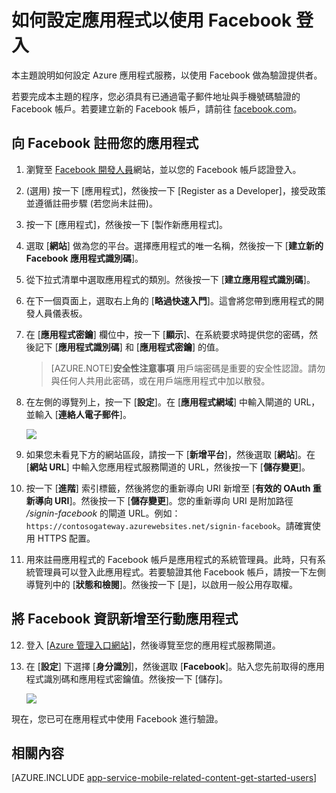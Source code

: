 <properties
	pageTitle="如何為您的應用程式服務應用程式設定 Facebook 驗證"
	description="了解如何為您的應用程式服務應用程式設定 Facebook 驗證。"
	services="app-service\mobile"
	documentationCenter=""
	authors="mattchenderson" 
	manager="dwrede"
	editor=""/>

<tags
	ms.service="app-service-mobile"
	ms.workload="mobile"
	ms.tgt_pltfrm="na"
	ms.devlang="multiple"
	ms.topic="article"
	ms.date="05/26/2015"
	ms.author="mahender"/>

# 如何設定應用程式以使用 Facebook 登入

本主題說明如何設定 Azure 應用程式服務，以使用 Facebook 做為驗證提供者。

若要完成本主題的程序，您必須具有已通過電子郵件地址與手機號碼驗證的 Facebook 帳戶。若要建立新的 Facebook 帳戶，請前往 [facebook.com]。

## <a name="register"> </a>向 Facebook 註冊您的應用程式

1. 瀏覽至 [Facebook 開發人員]網站，並以您的 Facebook 帳戶認證登入。

2. (選用) 按一下 [應用程式]，然後按一下 [Register as a Developer]，接受政策並遵循註冊步驟 (若您尚未註冊)。

3. 按一下 [應用程式]，然後按一下 [製作新應用程式]。

4. 選取 [**網站**] 做為您的平台。選擇應用程式的唯一名稱，然後按一下 [**建立新的 Facebook 應用程式識別碼**]。

5. 從下拉式清單中選取應用程式的類別。然後按一下 [**建立應用程式識別碼**]。

6. 在下一個頁面上，選取右上角的 [**略過快速入門**]。這會將您帶到應用程式的開發人員儀表板。

7. 在 [**應用程式密鑰**] 欄位中，按一下 [**顯示**]、在系統要求時提供您的密碼，然後記下 [**應用程式識別碼**] 和 [**應用程式密鑰**] 的值。

	> [AZURE.NOTE]**安全性注意事項** 用戶端密碼是重要的安全性認證。請勿與任何人共用此密碼，或在用戶端應用程式中加以散發。

8. 在左側的導覽列上，按一下 [**設定**]。在 [**應用程式網域**] 中輸入閘道的 URL，並輸入 [**連絡人電子郵件**]。

    ![][0]

9. 如果您未看見下方的網站區段，請按一下 [**新增平台**]，然後選取 [**網站**]。在 [**網站 URL**] 中輸入您應用程式服務閘道的 URL，然後按一下 [**儲存變更**]。

10. 按一下 [**進階**] 索引標籤，然後將您的重新導向 URI 新增至 [**有效的 OAuth 重新導向 URI**]。然後按一下 [**儲存變更**]。您的重新導向 URI 是附加路徑 _/signin-facebook_ 的閘道 URL。例如：`https://contosogateway.azurewebsites.net/signin-facebook`。請確實使用 HTTPS 配置。

11. 用來註冊應用程式的 Facebook 帳戶是應用程式的系統管理員。此時，只有系統管理員可以登入此應用程式。若要驗證其他 Facebook 帳戶，請按一下左側導覽列中的 [**狀態和檢閱**]。然後按一下 [是]，以啟用一般公用存取權。


## <a name="secrets"> </a>將 Facebook 資訊新增至行動應用程式


12. 登入 [[Azure 管理入口網站]]，然後導覽至您的應用程式服務閘道。

13. 在 [**設定**] 下選擇 [**身分識別**]，然後選取 [**Facebook**]。貼入您先前取得的應用程式識別碼和應用程式密鑰值。然後按一下 [儲存]。

    ![][1]

現在，您已可在應用程式中使用 Facebook 進行驗證。

## <a name="related-content"> </a>相關內容

[AZURE.INCLUDE [app-service-mobile-related-content-get-started-users](../../includes/app-service-mobile-related-content-get-started-users.md)]

<!-- Images. -->
[0]: ./media/app-service-mobile-how-to-configure-facebook-authentication-preview/app-service-facebook-dashboard.png
[1]: ./media/app-service-mobile-how-to-configure-facebook-authentication-preview/app-service-facebook-settings.png

<!-- URLs. -->
[Facebook 開發人員]: http://go.microsoft.com/fwlink/p/?LinkId=268286
[facebook.com]: http://go.microsoft.com/fwlink/p/?LinkId=268285
[Get started with authentication]: /zh-tw/develop/mobile/tutorials/get-started-with-users-dotnet/
[Azure 管理入口網站]: https://portal.azure.com/
 

<!---HONumber=62-->
